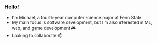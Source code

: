 ### Hello !
- I'm Michael, a fourth-year computer science major at Penn State <br>
- My main focus is software development, but I'm also interested in ML, web, and game development 🎮 <br>
- Looking to collaborate 📫

<!--
**michaeljc76/michaeljc76** is a ✨ _special_ ✨ repository because its `README.md` (this file) appears on your GitHub profile.

Here are some ideas to get you started:

- 🔭 I’m currently working on ...
- 🌱 I’m currently learning ...
- 👯 I’m looking to collaborate on ...
- 🤔 I’m looking for help with ...
- 💬 Ask me about ...
- 📫 How to reach me: ...
- 😄 Pronouns: ...
- ⚡ Fun fact: ...
-->
